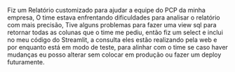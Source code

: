 Fiz um Relatório customizado para ajudar a equipe do PCP da minha empresa, O time estava enfrentando dificuldades para analisar o relatório com mais precisão,
Tive alguns problemas para fazer uma view sql para retornar todas as colunas que o time me pediu, então fiz um select e inclui no meu código do Streamlit, 
a consulta eles estão realizando pela web e por enquanto está em modo de teste, para alinhar com o time se caso haver mudanças eu posso alterar sem colocar em produção
ou fazer um deploy futuramente. 
